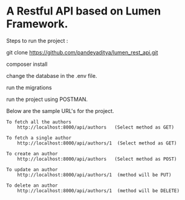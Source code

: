 # A Restful API based on Lumen Framework.


Steps to run the project :

 git clone https://github.com/pandeyaditya/lumen_rest_api.git

 composer install

 change the database in the .env file.

 run the migrations

 run the project using POSTMAN.



Below are the sample URL's for the project.

	To fetch all the authors
		http://localhost:8000/api/authors	(Select method as GET)

	To fetch a single author
		http://localhost:8000/api/authors/1	 (Select method as GET)

	To create an author
		http://localhost:8000/api/authors	(Select method as POST)

	To update an author
		http://localhost:8000/api/authors/1	 (method will be PUT)

	To delete an author
		http://localhost:8000/api/authors/1	 (method will be DELETE)





